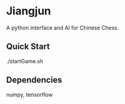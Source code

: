 # Jiangjun

A python interface and AI for Chinese Chess.

## Quick Start
./startGame.sh

## Dependencies
numpy, tensorflow 